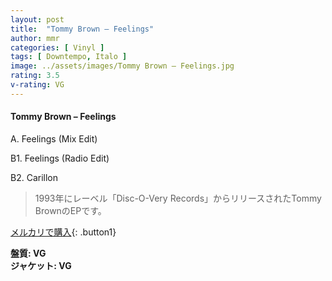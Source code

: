 ```yaml
---
layout: post
title:  "Tommy Brown – Feelings"
author: mmr
categories: [ Vinyl ]
tags: [ Downtempo, Italo ]
image: ../assets/images/Tommy Brown – Feelings.jpg
rating: 3.5
v-rating: VG
---
```


#### Tommy Brown – Feelings

A. Feelings (Mix Edit)

B1. Feelings (Radio Edit)

B2. Carillon

> 1993年にレーベル「Disc-O-Very Records」からリリースされたTommy BrownのEPです。


[メルカリで購入](https://jp.mercari.com/item/m69743649538){: .button1}

<div class="mt-4 mb-4 d-flex align-items-center">
<strong class="mr-1">盤質: VG</strong>
</div>
<div class="mt-4 mb-4 d-flex align-items-center">
<strong class="mr-1">ジャケット: VG</strong>
</div>
